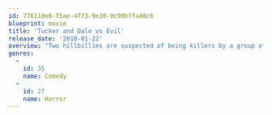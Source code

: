 ```yaml
---
id: 77611de0-f5ae-4ff3-9e20-9c99bffa40c6
blueprint: movie
title: 'Tucker and Dale vs Evil'
release_date: '2010-01-22'
overview: "Two hillbillies are suspected of being killers by a group of paranoid college kids camping near the duo's West Virginian cabin. As the body count climbs, so does the fear and confusion as the college kids try to seek revenge against the pair."
genres:
  -
    id: 35
    name: Comedy
  -
    id: 27
    name: Horror
---
```

